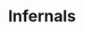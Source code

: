 ---
banner: /static/Infernals.png
banner_y: 0.26
date created: Tuesday, December 12th 2023, 6:45:11 pm
date modified: Thursday, December 14th 2023, 12:21:54 am
eleventyNavigation:
  key: Infernals
  parent: Demons
herocolor0: 9
herocolor1: 11
herocolor2: 19
layout: base.njk
parentpath: src/garden\🌐Worldbuilding\Nether Plane\Demons/Demons.md
title: Infernals
---